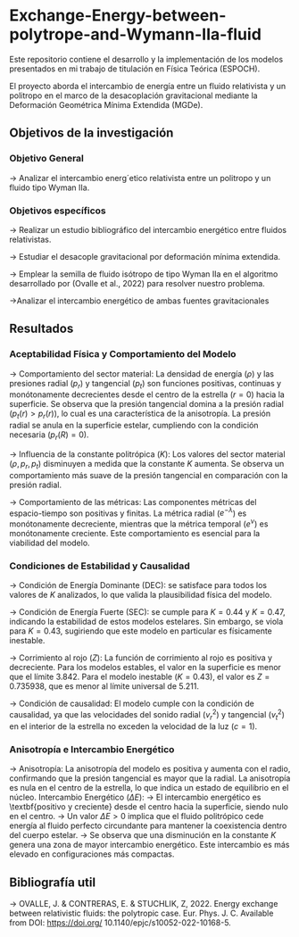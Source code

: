 # Exchange-Energy-between-polytrope-and-Wymann-IIa-fluid
Este repositorio contiene el desarrollo y la implementación de los modelos presentados en mi trabajo de titulación en Física Teórica (ESPOCH).

El proyecto aborda el intercambio de energía entre un fluido relativista y un politropo en el marco de la desacoplación gravitacional mediante la Deformación Geométrica Mínima Extendida (MGDe).

## Objetivos de la investigación
### Objetivo General
-> Analizar el intercambio energ´etico relativista entre un politropo y un fluido tipo Wyman
IIa.

### Objetivos específicos
-> Realizar un estudio bibliográfico del intercambio energético entre fluidos relativistas.

-> Estudiar el desacople gravitacional por deformación mínima extendida.

-> Emplear la semilla de fluido isótropo de tipo Wyman IIa en el algoritmo desarrollado por
(Ovalle et al., 2022) para resolver nuestro problema.

->Analizar el intercambio energético de ambas fuentes gravitacionales

## Resultados
### Aceptabilidad Física y Comportamiento del Modelo

-> Comportamiento del sector material: La densidad de energía ($\rho$) y las presiones radial ($p_r$) y tangencial ($p_t$) son funciones positivas, continuas y monótonamente decrecientes desde el centro de la estrella ($r=0$) hacia la superficie. Se observa que la presión tangencial domina a la presión radial ($p_t(r)>p_r(r)$), lo cual es una característica de la anisotropía. La presión radial se anula en la superficie estelar, cumpliendo con la condición necesaria ($p_r(R) = 0$).

-> Influencia de la constante politrópica ($K$): Los valores del sector material ($\rho, p_r, p_t$) disminuyen a medida que la constante $K$ aumenta. Se observa un comportamiento más suave de la presión tangencial en comparación con la presión radial.

-> Comportamiento de las métricas: Las componentes métricas del espacio-tiempo son positivas y finitas. La métrica radial ($e^{-\lambda}$) es monótonamente decreciente, mientras que la métrica temporal ($e^{\nu}$) es monótonamente creciente. Este comportamiento es esencial para la viabilidad del modelo.

### Condiciones de Estabilidad y Causalidad

-> Condición de Energía Dominante (DEC): se satisface para todos los valores de $K$ analizados, lo que valida la plausibilidad física del modelo.

-> Condición de Energía Fuerte (SEC): se cumple para $K = 0.44$ y $K = 0.47$, indicando la estabilidad de estos modelos estelares. Sin embargo, se viola para $K = 0.43$, sugiriendo que este modelo en particular es físicamente inestable.

-> Corrimiento al rojo ($Z$): La función de corrimiento al rojo es positiva y decreciente. Para los modelos estables, el valor en la superficie es menor que el límite $3.842$. Para el modelo inestable ($K=0.43$), el valor es $Z=0.735938$, que es menor al límite universal de $5.211$.

-> Condición de causalidad: El modelo cumple con la condición de causalidad, ya que las velocidades del sonido radial ($v_r^2$) y tangencial ($v_t^2$) en el interior de la estrella no exceden la velocidad de la luz ($c=1$).

### Anisotropía e Intercambio Energético
-> Anisotropía: La anisotropía del modelo es positiva y aumenta con el radio, confirmando que la presión tangencial es mayor que la radial. La anisotropía es nula en el centro de la estrella, lo que indica un estado de equilibrio en el núcleo.
Intercambio Energético ($\Delta E$):
    -> El intercambio energético es \textbf{positivo y creciente} desde el centro hacia la superficie, siendo nulo en el centro.
    -> Un valor $\Delta E > 0$ implica que el fluido politrópico cede energía al fluido perfecto circundante para mantener la coexistencia dentro del cuerpo estelar.
    -> Se observa que una disminución en la constante $K$ genera una zona de mayor intercambio energético. Este intercambio es más elevado en configuraciones más compactas.
## Bibliografía util
-> OVALLE, J. & CONTRERAS, E. & STUCHLIK, Z, 2022. Energy exchange between relativistic
fluids: the polytropic case. Eur. Phys. J. C. Available from DOI: https://doi.org/
10.1140/epjc/s10052-022-10168-5.








